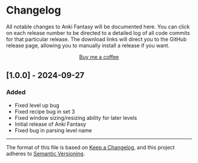# Changelog

All notable changes to Anki Fantasy will be documented here. You can click on each release number to be directed to a detailed log of all code commits for that particular release. The download links will direct you to the GitHub release page, allowing you to manually install a release if you want.

<p align="center">
<a href="https://ko-fi.com/unrelatedwaffle" rel="nofollow">Buy me a coffee</a>
</p>

## [1.0.0] - 2024-09-27

### Added

- Fixed level up bug
- Fixed recipe bug in set 3
- Fixed window sizing/resizing ability for later levels
- Initial release of Anki Fantasy
- Fixed bug in parsing level name

-----

The format of this file is based on [Keep a Changelog](https://keepachangelog.com/en/1.0.0/), and this project adheres to [Semantic Versioning](https://semver.org/spec/v2.0.0.html).